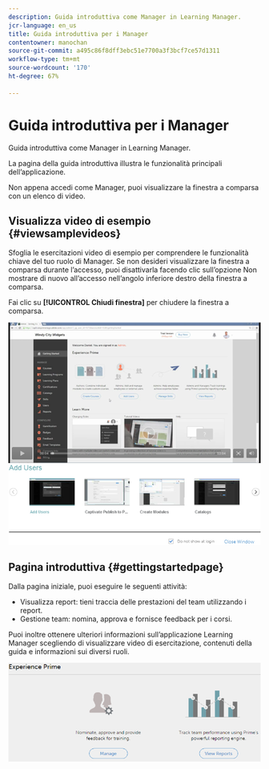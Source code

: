 ```yaml
---
description: Guida introduttiva come Manager in Learning Manager.
jcr-language: en_us
title: Guida introduttiva per i Manager
contentowner: manochan
source-git-commit: a495c86f8dff3ebc51e7700a3f3bcf7ce57d1311
workflow-type: tm+mt
source-wordcount: '170'
ht-degree: 67%

---
```



# Guida introduttiva per i Manager

Guida introduttiva come Manager in Learning Manager.

La pagina della guida introduttiva illustra le funzionalità principali dell’applicazione.

Non appena accedi come Manager, puoi visualizzare la finestra a comparsa con un elenco di video.

## Visualizza video di esempio {#viewsamplevideos}

Sfoglia le esercitazioni video di esempio per comprendere le funzionalità chiave del tuo ruolo di Manager. Se non desideri visualizzare la finestra a comparsa durante l’accesso, puoi disattivarla facendo clic sull’opzione Non mostrare di nuovo all’accesso nell’angolo inferiore destro della finestra a comparsa.

Fai clic su **[!UICONTROL Chiudi finestra]** per chiudere la finestra a comparsa.

![](assets/welcome-videos.png)

## Pagina introduttiva {#gettingstartedpage}

Dalla pagina iniziale, puoi eseguire le seguenti attività:

* Visualizza report: tieni traccia delle prestazioni del team utilizzando i report.
* Gestione team: nomina, approva e fornisce feedback per i corsi.

Puoi inoltre ottenere ulteriori informazioni sull’applicazione Learning Manager scegliendo di visualizzare video di esercitazione, contenuti della guida e informazioni sui diversi ruoli.

![](assets/manager-experienceprime.png)

